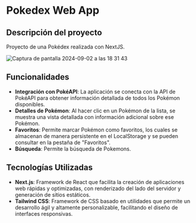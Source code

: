 # Pokedex Web App

## Descripción del proyecto
Proyecto de una Pokédex realizada con NextJS. 

![Captura de pantalla 2024-09-02 a las 18 31 43](https://github.com/user-attachments/assets/1de45b1e-abc9-4df0-8d89-ac4566c6df37)


## Funcionalidades

- **Integración con PokéAPI**: La aplicación se conecta con la API de PokéAPI para obtener información detallada de todos los Pokémon disponibles.
- **Detalles de Pokémon**: Al hacer clic en un Pokémon de la lista, se muestra una vista detallada con información adicional sobre ese Pokémon.
- **Favoritos**: Permite marcar Pokémon como favoritos, los cuales se almacenan de manera persistente en el LocalStorage y se pueden consultar en la pestaña de "Favoritos".
- **Búsqueda**: Permite la búsqueda de Pokemons.


## Tecnologías Utilizadas
- **Next.js**: Framework de React que facilita la creación de aplicaciones web rápidas y optimizadas, con renderizado del lado del servidor y generación de sitios estáticos.
- **Tailwind CSS**: Framework de CSS basado en utilidades que permite un desarrollo ágil y altamente personalizable, facilitando el diseño de interfaces responsivas.
